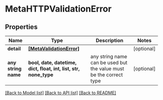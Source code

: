 # MetaHTTPValidationError


## Properties
Name | Type | Description | Notes
------------ | ------------- | ------------- | -------------
**detail** | [**[MetaValidationError]**](MetaValidationError.md) |  | [optional] 
**any string name** | **bool, date, datetime, dict, float, int, list, str, none_type** | any string name can be used but the value must be the correct type | [optional]

[[Back to Model list]](../README.md#documentation-for-models) [[Back to API list]](../README.md#documentation-for-api-endpoints) [[Back to README]](../README.md)



